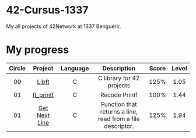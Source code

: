 # 42-Cursus-1337
My all projects of 42Network at 1337 Benguerir.

# My progress
|Circle | Project | Language | Description | Score | Level |
|:-----:|:-------:|:--------:|:-----------:|:-----:|:-----:|
|00| [Libft](https://github.com/48d31kh413k/Libft-42) | C | C library for 42 projects | 125% | 1.05 |
|01| [ft_printf](https://github.com/48d31kh413k/ft_printf) | C | Recode Printf | 100% | 1.44 |
|01| [Get Next Line](https://github.com/48d31kh413k/Get_Next_Line) | C | Function that returns a line, read from a file descriptor. | 125% | 1.94 |

